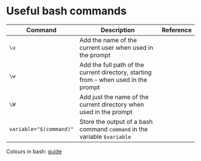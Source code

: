 # Useful bash commands
| Command | Description | Reference |
| ------- | ----------- | --------- |
| `\u` | Add the name of the current user when used in the prompt |
| `\w` | Add the full path of the current directory, starting from `~` when used in the prompt |
| `\W` | Add just the name of the current directory when used in the prompt |
| `variable="$(command)"` | Store the output of a bash command `command` in the variable `$variable`

Colours in bash: [guide](https://gist.github.com/vratiu/9780109)